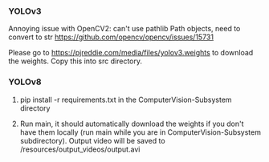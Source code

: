 ### YOLOv3
Annoying issue with OpenCV2: can't use pathlib Path objects, need to convert to str https://github.com/opencv/opencv/issues/15731

Please go to https://pjreddie.com/media/files/yolov3.weights to download the weights. Copy this into src directory.

### YOLOv8

1. pip install -r requirements.txt in the ComputerVision-Subsystem directory

2. Run main, it should automatically download the weights if you don't have them locally (run main while you are in ComputerVision-Subsystem subdirectory). Output video will be saved to /resources/output_videos/output.avi